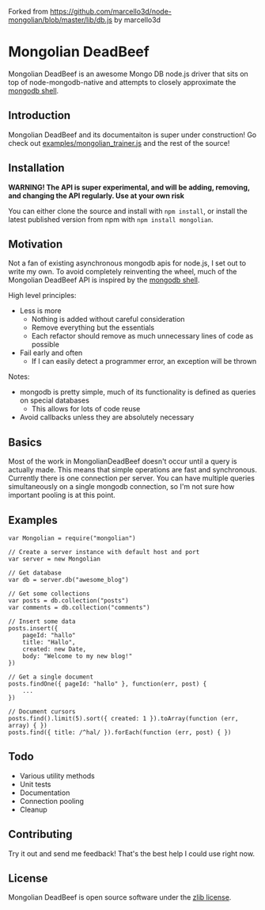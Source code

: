 Forked from https://github.com/marcello3d/node-mongolian/blob/master/lib/db.js by marcello3d

Mongolian DeadBeef
====================
Mongolian DeadBeef is an awesome Mongo DB node.js driver that sits on top of node-mongodb-native and attempts to closely
approximate the [mongodb shell][1].

Introduction
------------
Mongolian DeadBeef and its documentaiton is super under construction! Go check out [examples/mongolian_trainer.js][2]
and the rest of the source!

Installation
------------
**WARNING! The API is super experimental, and will be adding, removing, and changing the API regularly. Use at your own
risk**

You can either clone the source and install with `npm install`, or install the latest published version from npm with
`npm install mongolian`.

Motivation
----------
Not a fan of existing asynchronous mongodb apis for node.js, I set out to write my own. To avoid completely reinventing
the wheel, much of the Mongolian DeadBeef API is inspired by the [mongodb shell][1].

High level principles:

* Less is more
  * Nothing is added without careful consideration
  * Remove everything but the essentials
  * Each refactor should remove as much unnecessary lines of code as possible
* Fail early and often
  * If I can easily detect a programmer error, an exception will be thrown

Notes:

* mongodb is pretty simple, much of its functionality is defined as queries on special databases
  * This allows for lots of code reuse
* Avoid callbacks unless they are absolutely necessary

Basics
------
Most of the work in MongolianDeadBeef doesn't occur until a query is actually made. This means that simple operations
are fast and synchronous. Currently there is one connection per server. You can have multiple queries simultaneously on
a single mongodb connection, so I'm not sure how important pooling is at this point.

Examples
--------

    var Mongolian = require("mongolian")

    // Create a server instance with default host and port
    var server = new Mongolian

    // Get database
    var db = server.db("awesome_blog")

    // Get some collections
    var posts = db.collection("posts")
    var comments = db.collection("comments")

    // Insert some data
    posts.insert({
        pageId: "hallo"
        title: "Hallo",
        created: new Date,
        body: "Welcome to my new blog!"
    })

    // Get a single document
    posts.findOne({ pageId: "hallo" }, function(err, post) {
        ...
    })

    // Document cursors
    posts.find().limit(5).sort({ created: 1 }).toArray(function (err, array) { })
    posts.find({ title: /^hal/ }).forEach(function (err, post) { })

Todo
----

* Various utility methods
* Unit tests
* Documentation
* Connection pooling
* Cleanup

Contributing
------------
Try it out and send me feedback! That's the best help I could use right now.

License
-------
Mongolian DeadBeef is open source software under the [zlib license][3].

[1]: http://www.mongodb.org/display/DOCS/dbshell+Reference
[2]: https://github.com/marcello3d/node-mongolian/blob/master/examples/mongolian_trainer.js
[3]: https://github.com/marcello3d/node-mongolian/blob/master/LICENSE